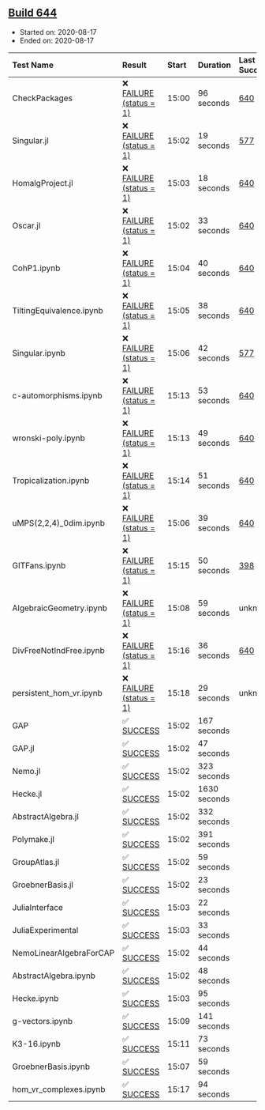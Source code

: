 ## [Build 644](https://oscarci.mathematik.uni-kl.de/job/oscar-stable/644/)

* Started on: 2020-08-17
* Ended on: 2020-08-17

| Test Name    | Result | Start | Duration | Last Success | First Failure |
|:-------------|:-------|:------|:---------|:-------------|:--------------|
| CheckPackages | ❌ [FAILURE (status = 1)](https://oscarci.mathematik.uni-kl.de/job/oscar-stable/644/artifact/logs/build-644/CheckPackages.log) | 15:00 | 96 seconds | [640](https://oscarci.mathematik.uni-kl.de/job/oscar-stable/640/) | [641](https://oscarci.mathematik.uni-kl.de/job/oscar-stable/641/) |
| Singular.jl | ❌ [FAILURE (status = 1)](https://oscarci.mathematik.uni-kl.de/job/oscar-stable/644/artifact/logs/build-644/Singular.jl.log) | 15:02 | 19 seconds | [577](https://oscarci.mathematik.uni-kl.de/job/oscar-stable/577/) | [578](https://oscarci.mathematik.uni-kl.de/job/oscar-stable/578/) |
| HomalgProject.jl | ❌ [FAILURE (status = 1)](https://oscarci.mathematik.uni-kl.de/job/oscar-stable/644/artifact/logs/build-644/HomalgProject.jl.log) | 15:03 | 18 seconds | [640](https://oscarci.mathematik.uni-kl.de/job/oscar-stable/640/) | [641](https://oscarci.mathematik.uni-kl.de/job/oscar-stable/641/) |
| Oscar.jl | ❌ [FAILURE (status = 1)](https://oscarci.mathematik.uni-kl.de/job/oscar-stable/644/artifact/logs/build-644/Oscar.jl.log) | 15:02 | 33 seconds | [640](https://oscarci.mathematik.uni-kl.de/job/oscar-stable/640/) | [641](https://oscarci.mathematik.uni-kl.de/job/oscar-stable/641/) |
| CohP1.ipynb | ❌ [FAILURE (status = 1)](https://oscarci.mathematik.uni-kl.de/job/oscar-stable/644/artifact/logs/build-644/CohP1.ipynb.log) | 15:04 | 40 seconds | [640](https://oscarci.mathematik.uni-kl.de/job/oscar-stable/640/) | [641](https://oscarci.mathematik.uni-kl.de/job/oscar-stable/641/) |
| TiltingEquivalence.ipynb | ❌ [FAILURE (status = 1)](https://oscarci.mathematik.uni-kl.de/job/oscar-stable/644/artifact/logs/build-644/TiltingEquivalence.ipynb.log) | 15:05 | 38 seconds | [640](https://oscarci.mathematik.uni-kl.de/job/oscar-stable/640/) | [641](https://oscarci.mathematik.uni-kl.de/job/oscar-stable/641/) |
| Singular.ipynb | ❌ [FAILURE (status = 1)](https://oscarci.mathematik.uni-kl.de/job/oscar-stable/644/artifact/logs/build-644/Singular.ipynb.log) | 15:06 | 42 seconds | [577](https://oscarci.mathematik.uni-kl.de/job/oscar-stable/577/) | [578](https://oscarci.mathematik.uni-kl.de/job/oscar-stable/578/) |
| c-automorphisms.ipynb | ❌ [FAILURE (status = 1)](https://oscarci.mathematik.uni-kl.de/job/oscar-stable/644/artifact/logs/build-644/c-automorphisms.ipynb.log) | 15:13 | 53 seconds | [640](https://oscarci.mathematik.uni-kl.de/job/oscar-stable/640/) | [641](https://oscarci.mathematik.uni-kl.de/job/oscar-stable/641/) |
| wronski-poly.ipynb | ❌ [FAILURE (status = 1)](https://oscarci.mathematik.uni-kl.de/job/oscar-stable/644/artifact/logs/build-644/wronski-poly.ipynb.log) | 15:13 | 49 seconds | [640](https://oscarci.mathematik.uni-kl.de/job/oscar-stable/640/) | [641](https://oscarci.mathematik.uni-kl.de/job/oscar-stable/641/) |
| Tropicalization.ipynb | ❌ [FAILURE (status = 1)](https://oscarci.mathematik.uni-kl.de/job/oscar-stable/644/artifact/logs/build-644/Tropicalization.ipynb.log) | 15:14 | 51 seconds | [640](https://oscarci.mathematik.uni-kl.de/job/oscar-stable/640/) | [641](https://oscarci.mathematik.uni-kl.de/job/oscar-stable/641/) |
| uMPS(2,2,4)_0dim.ipynb | ❌ [FAILURE (status = 1)](https://oscarci.mathematik.uni-kl.de/job/oscar-stable/644/artifact/logs/build-644/uMPS-2-2-4-_0dim.ipynb.log) | 15:06 | 39 seconds | [640](https://oscarci.mathematik.uni-kl.de/job/oscar-stable/640/) | [641](https://oscarci.mathematik.uni-kl.de/job/oscar-stable/641/) |
| GITFans.ipynb | ❌ [FAILURE (status = 1)](https://oscarci.mathematik.uni-kl.de/job/oscar-stable/644/artifact/logs/build-644/GITFans.ipynb.log) | 15:15 | 50 seconds | [398](https://oscarci.mathematik.uni-kl.de/job/oscar-stable/398/) | [399](https://oscarci.mathematik.uni-kl.de/job/oscar-stable/399/) |
| AlgebraicGeometry.ipynb | ❌ [FAILURE (status = 1)](https://oscarci.mathematik.uni-kl.de/job/oscar-stable/644/artifact/logs/build-644/AlgebraicGeometry.ipynb.log) | 15:08 | 59 seconds | unknown | unknown |
| DivFreeNotIndFree.ipynb | ❌ [FAILURE (status = 1)](https://oscarci.mathematik.uni-kl.de/job/oscar-stable/644/artifact/logs/build-644/DivFreeNotIndFree.ipynb.log) | 15:16 | 36 seconds | [640](https://oscarci.mathematik.uni-kl.de/job/oscar-stable/640/) | [641](https://oscarci.mathematik.uni-kl.de/job/oscar-stable/641/) |
| persistent_hom_vr.ipynb | ❌ [FAILURE (status = 1)](https://oscarci.mathematik.uni-kl.de/job/oscar-stable/644/artifact/logs/build-644/persistent_hom_vr.ipynb.log) | 15:18 | 29 seconds | unknown | unknown |
| GAP | ✅ [SUCCESS](https://oscarci.mathematik.uni-kl.de/job/oscar-stable/644/artifact/logs/build-644/GAP.log) | 15:02 | 167 seconds |  |  |
| GAP.jl | ✅ [SUCCESS](https://oscarci.mathematik.uni-kl.de/job/oscar-stable/644/artifact/logs/build-644/GAP.jl.log) | 15:02 | 47 seconds |  |  |
| Nemo.jl | ✅ [SUCCESS](https://oscarci.mathematik.uni-kl.de/job/oscar-stable/644/artifact/logs/build-644/Nemo.jl.log) | 15:02 | 323 seconds |  |  |
| Hecke.jl | ✅ [SUCCESS](https://oscarci.mathematik.uni-kl.de/job/oscar-stable/644/artifact/logs/build-644/Hecke.jl.log) | 15:02 | 1630 seconds |  |  |
| AbstractAlgebra.jl | ✅ [SUCCESS](https://oscarci.mathematik.uni-kl.de/job/oscar-stable/644/artifact/logs/build-644/AbstractAlgebra.jl.log) | 15:02 | 332 seconds |  |  |
| Polymake.jl | ✅ [SUCCESS](https://oscarci.mathematik.uni-kl.de/job/oscar-stable/644/artifact/logs/build-644/Polymake.jl.log) | 15:02 | 391 seconds |  |  |
| GroupAtlas.jl | ✅ [SUCCESS](https://oscarci.mathematik.uni-kl.de/job/oscar-stable/644/artifact/logs/build-644/GroupAtlas.jl.log) | 15:02 | 59 seconds |  |  |
| GroebnerBasis.jl | ✅ [SUCCESS](https://oscarci.mathematik.uni-kl.de/job/oscar-stable/644/artifact/logs/build-644/GroebnerBasis.jl.log) | 15:02 | 23 seconds |  |  |
| JuliaInterface | ✅ [SUCCESS](https://oscarci.mathematik.uni-kl.de/job/oscar-stable/644/artifact/logs/build-644/JuliaInterface.log) | 15:03 | 22 seconds |  |  |
| JuliaExperimental | ✅ [SUCCESS](https://oscarci.mathematik.uni-kl.de/job/oscar-stable/644/artifact/logs/build-644/JuliaExperimental.log) | 15:03 | 33 seconds |  |  |
| NemoLinearAlgebraForCAP | ✅ [SUCCESS](https://oscarci.mathematik.uni-kl.de/job/oscar-stable/644/artifact/logs/build-644/NemoLinearAlgebraForCAP.log) | 15:02 | 44 seconds |  |  |
| AbstractAlgebra.ipynb | ✅ [SUCCESS](https://oscarci.mathematik.uni-kl.de/job/oscar-stable/644/artifact/logs/build-644/AbstractAlgebra.ipynb.log) | 15:02 | 48 seconds |  |  |
| Hecke.ipynb | ✅ [SUCCESS](https://oscarci.mathematik.uni-kl.de/job/oscar-stable/644/artifact/logs/build-644/Hecke.ipynb.log) | 15:03 | 95 seconds |  |  |
| g-vectors.ipynb | ✅ [SUCCESS](https://oscarci.mathematik.uni-kl.de/job/oscar-stable/644/artifact/logs/build-644/g-vectors.ipynb.log) | 15:09 | 141 seconds |  |  |
| K3-16.ipynb | ✅ [SUCCESS](https://oscarci.mathematik.uni-kl.de/job/oscar-stable/644/artifact/logs/build-644/K3-16.ipynb.log) | 15:11 | 73 seconds |  |  |
| GroebnerBasis.ipynb | ✅ [SUCCESS](https://oscarci.mathematik.uni-kl.de/job/oscar-stable/644/artifact/logs/build-644/GroebnerBasis.ipynb.log) | 15:07 | 59 seconds |  |  |
| hom_vr_complexes.ipynb | ✅ [SUCCESS](https://oscarci.mathematik.uni-kl.de/job/oscar-stable/644/artifact/logs/build-644/hom_vr_complexes.ipynb.log) | 15:17 | 94 seconds |  |  |
